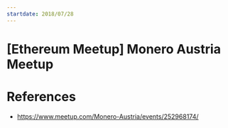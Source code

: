 ```yaml
---
startdate: 2018/07/28
---
```

# [Ethereum Meetup] Monero Austria Meetup

# References
* https://www.meetup.com/Monero-Austria/events/252968174/

